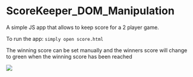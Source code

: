 # ScoreKeeper_DOM_Manipulation

A simple JS app that allows to keep score for a 2 player game. 

To run the app:
`simply open score.html`

The winning score can be set manually and the winners score will change to green when the winning score has been reached

![](http://i.imgur.com/QYXC1dn.png)

